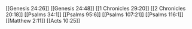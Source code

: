 [[Genesis 24:26]]
[[Genesis 24:48]]
[[1 Chronicles 29:20]]
[[2 Chronicles 20:18]]
[[Psalms 34:1]]
[[Psalms 95:6]]
[[Psalms 107:21]]
[[Psalms 116:1]]
[[Matthew 2:11]]
[[Acts 10:25]]
